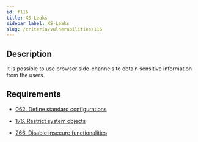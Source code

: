 ```yaml
---
id: f116
title: XS-Leaks
sidebar_label: XS-Leaks
slug: /criteria/vulnerabilities/116
---
```


## Description

It is possible to use browser side-channels to obtain
sensitive information from the users.

## Requirements

- [062. Define standard configurations](/criteria/requirements/architecture/062)

- [176. Restrict system objects](/criteria/requirements/data/176)

- [266. Disable insecure functionalities](/criteria/requirements/architecture/266)
